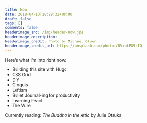 ```yaml
---
title: Now
date: 2018-04-13T18:29:32+09:00
draft: false
tags: []
comments: false
headerimage_src: /img/header-now.jpg
headerimage_description:
headerimage_credit: Photo by Michael Olsen
headerimage_credit_url: https://unsplash.com/photos/8VxoLPG9rIQ
---
```


Here's what I'm into right now:
<!--more-->

- Building this site with Hugo
- CSS Grid
- DIY
- Croquis
- Leftism
- Bullet Journal-ing for productivity
- Learning React
- The Wire

Currently reading: _The Buddha in the Attic_ by Julie Otsuka
